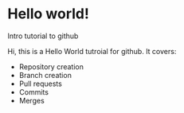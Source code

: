 # Hello world!
Intro tutorial to github

Hi, this is a Hello World tutroial for github.  It covers:
- Repository creation
- Branch creation 
- Pull requests
- Commits
- Merges
